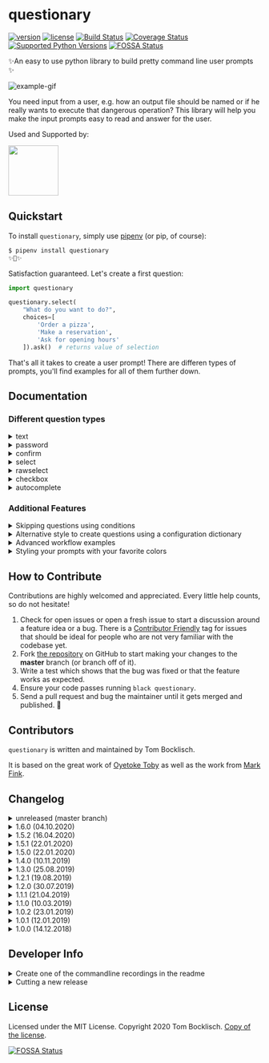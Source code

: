 # questionary

[![version](https://img.shields.io/pypi/v/questionary.svg)](https://pypi.org/project/questionary/)
[![license](https://img.shields.io/pypi/l/questionary.svg)](https://pypi.org/project/questionary/)
[![Build Status](https://travis-ci.com/tmbo/questionary.svg?branch=master)](https://travis-ci.com/tmbo/questionary)
[![Coverage Status](https://coveralls.io/repos/github/tmbo/questionary/badge.svg?branch=master)](https://coveralls.io/github/tmbo/questionary?branch=master)
[![Supported Python Versions](https://img.shields.io/pypi/pyversions/questionary.svg)](https://pypi.python.org/pypi/questionary)
[![FOSSA Status](https://app.fossa.io/api/projects/git%2Bgithub.com%2Ftmbo%2Fquestionary.svg?type=shield)](https://app.fossa.io/projects/git%2Bgithub.com%2Ftmbo%2Fquestionary?ref=badge_shield)

✨An easy to use python library to build pretty command line user prompts ✨

![example-gif](docs/images/example.gif)

You need input from a user, e.g. how an output file should be named or if he really wants to execute that dangerous operation? This library will help you make the input prompts easy to read and answer for the user.

Used and Supported by:

[<img src="https://rasa.com/static/686aee8071dd209f198d500b1164e350/4828e/rasa.png" width="100">](https://github.com/RasaHQ/rasa)

## Quickstart

To install `questionary`, simply use [pipenv](http://pipenv.org/) (or pip, of
course):

```bash
$ pipenv install questionary
✨🎂✨
```

Satisfaction guaranteed. Let's create a first question:

```python
import questionary

questionary.select(
    "What do you want to do?",
    choices=[
        'Order a pizza',
        'Make a reservation',
        'Ask for opening hours'
    ]).ask()  # returns value of selection
```

That's all it takes to create a user prompt! There are differen types of prompts, you'll find examples for all of them further down.

## Documentation

### Different question types

<details><summary>text</summary>

   A free text input for the user.

   ```python
   questionary.text("What's your first name").ask()
   ```
   ![example-gif](docs/images/text.gif)

</details>
<details><summary>password</summary>

   A free text input for the user where the input is not
   shown but replaced with `***`.

   ```python
   questionary.password("What's your secret?").ask()
   ```

   ![example-gif](docs/images/password.gif)

</details>
<details><summary>confirm</summary>

   A yes or no question. The user can either confirm or deny.

   ```python
   questionary.confirm("Are you amazed?").ask()
   ```

   ![example-gif](docs/images/confirm.gif)

</details>
<details><summary>select</summary>

   A list of items to select a choice from. The user can pick
   one option and confirm it.

   ```python
   questionary.select(
       "What do you want to do?",
       choices=[
           "Order a pizza",
           "Make a reservation",
           "Ask for opening hours"
       ]).ask()
   ```

   ![example-gif](docs/images/select.gif)

</details>
<details><summary>rawselect</summary>

   A list of items to select a choice from. The user can pick
   one option using shortcuts and confirm it.

   ```python
   questionary.rawselect(
       "What do you want to do?",
       choices=[
           "Order a pizza",
           "Make a reservation",
           "Ask for opening hours"
       ]).ask()
   ```

   ![example-gif](docs/images/rawselect.gif)

</details>

<details><summary>checkbox</summary>

   A list of items to select multiple choices from. The user can pick
   none, one or multiple options and confirm the selection.

   ```python
   questionary.checkbox(
       'Select toppings',
       choices=[
           "foo",
           "bar",
           "bazz"
       ]).ask()
   ```
   ![example-gif](docs/images/checkbox.gif)

</details>

<details><summary>autocomplete</summary>

   Text input with autocomplete help.

   ```python
   questionary.autocomplete(
       'Choose ant specie',
       choices=[
            'Camponotus pennsylvanicus',
            'Linepithema humile',
            'Eciton burchellii',
            "Atta colombica",
            'Polyergus lucidus',
            'Polyergus rufescens',
       ]).ask()
   ```
   ![example-gif](docs/images/autocomplete.gif)

</details>

### Additional Features
<details><summary>Skipping questions using conditions</summary>

Sometimes it is helpful to e.g. provide a command line flag to your app
to skip any prompts, to avoid the need for an if around any question you
can pass that flag when you create the question:

```python
DISABLED = True

response = questionary.confirm("Are you amazed?").skip_if(DISABLED, default=True).ask()
```

If the condition (in this case `DISABLED`) is `True`, the question will be
skipped and the default value gets returned, otherwise the user will be
prompted as usual and the default value will be ignored.
</details>

<details><summary>Alternative style to create questions using a configuration dictionary</summary>

Instead of creating questions using the python functions, you can also create them using a configuration dictionary.
```python
questions = [
    {
        'type': 'text',
        'name': 'phone',
        'message': "What's your phone number",
    },
    {
        'type': 'confirm',
        'message': 'Do you want to continue?',
        'name': 'continue',
        'default': True,
    }
]

answers = prompt(questions)
```

The returned `answers` will be a dict containing the responses, e.g. `{"phone": "0123123", "continue": False, ""}`. The questions will be prompted one after another and `prompt` will return once all of them are answered.

Each configuration dictionary needs to contain the following keys:

* `'type'` - The type of the question.
* `'name'` - The name of the question (will be used as key in the `answers` dictionary)
* `'message'` - Message that will be shown to the user

Optional Keys:

* `'qmark'` - Question mark to use - defaults to `?`.
* `'default'` - Preselected value.
* `'choices'` - List of choices (applies when `'type': 'select'`) or function returning a list of choices.
* `'when'` - Function checking if this question should be shown or skipped (same functionality than `.skip_if()`).
* `'validate'` - Function or Validator Class performing validation (will be performed in real time as users type).
* `filter` - Receive the user input and return the filtered value to be used inside the program. 

</details>

<details><summary>Advanced workflow examples</summary>
Questionary allows creating quite complex workflows when combining all of the above concepts.

``` python
from questionary import Separator, prompt
questions = [
    {
        'type': 'confirm',
        'name': 'conditional_step',
        'message': 'Would you like the next question?',
        'default': True,
    },
    {
        'type': 'text',
        'name': 'next_question',
        'message': 'Name this library?',
        # Validate if the first question was answered with yes or no
        'when': lambda x: x['conditional_step'],
        # Only accept questionary as answer
        'validate': lambda val: val == 'questionary'
    },
    {
        'type': 'select',
        'name': 'second_question',
        'message': 'Select item',
        'choices': [
            'item1',
            'item2',
            Separator(),
            'other',
        ],
    },
    {
        'type': 'text',
        'name': 'second_question',
        'message': 'Insert free text',
        'when': lambda x: x['second_question'] == 'other'
    },
]
prompt(questions)
```

The above workflow will show to the user as follows:
1. Yes/No question `Would you like the next question?`.
2. `Name this library?` - only shown when the first question is answered with yes
3. A question to select an item from a list.
4. Free text inpt if `'other'` is selected in step 3.

Depending on the route the user took, the result will look as follows:

``` python
{ 
    'conditional_step': False,
    'second_question': 'Testinput'   # Free form text
}
```
``` python
{ 
    'conditional_step': True,
    'next_question': 'questionary',
    'second_question': 'Testinput'   # Free form text
}
```

You can test this workflow yourself by running the [advanced_workflow.py example](https://github.com/tmbo/questionary/blob/master/examples/advanced_workflow.py).

</details>

<details><summary>Styling your prompts with your favorite colors</summary>

You can customize all the colors used for the prompts. Every part of the prompt has an identifier, which you can use to style it. Let's create our own custom style:
```python
from prompt_toolkit.styles import Style

custom_style_fancy = Style([
    ('qmark', 'fg:#673ab7 bold'),       # token in front of the question
    ('question', 'bold'),               # question text
    ('answer', 'fg:#f44336 bold'),      # submitted answer text behind the question
    ('pointer', 'fg:#673ab7 bold'),     # pointer used in select and checkbox prompts
    ('highlighted', 'fg:#673ab7 bold'), # pointed-at choice in select and checkbox prompts
    ('selected', 'fg:#cc5454'),         # style for a selected item of a checkbox
    ('separator', 'fg:#cc5454'),        # separator in lists
    ('instruction', ''),                # user instructions for select, rawselect, checkbox
    ('text', ''),                       # plain text
    ('disabled', 'fg:#858585 italic')   # disabled choices for select and checkbox prompts
])
```

To use our custom style, we need to pass it to the question type:
```python
questionary.text("What's your phone number", style=custom_style_fancy).ask()
```

It is also possible to use a list of token tuples as a `Choice` title. This
example assumes there is a style token named `bold` in the custom style you are
using:
```python
Choice(
    title=[
        ('class:text', 'plain text '),
        ('class:bold', 'bold text')
    ]
)
```
As you can see it is possible to use custom style tokens for this purpose as
well. Note that Choices with token tuple titles will not be styled by the
`selected` or `highlighted` tokens. If not provided, the `value` of the Choice
will be the text concatenated (`'plain text bold text'` in the above example).
</details>

## How to Contribute

Contributions are highly welcomed and appreciated. Every little help counts, 
so do not hesitate!

1.  Check for open issues or open a fresh issue to start a discussion
    around a feature idea or a bug. There is a [Contributor
    Friendly](https://github.com/tmbo/questionary/issues?direction=desc&labels=good+first+issue&page=1&sort=updated&state=open)
    tag for issues that should be ideal for people who are not very
    familiar with the codebase yet.
2.  Fork [the repository](https://github.com/tmbo/questionary) on
    GitHub to start making your changes to the **master** branch (or
    branch off of it).
3.  Write a test which shows that the bug was fixed or that the feature
    works as expected.
4.  Ensure your code passes running `black questionary`.
5.  Send a pull request and bug the maintainer until it gets merged and
    published. 🙂

## Contributors

`questionary` is written and maintained by Tom Bocklisch.

It is based on the great work of [Oyetoke Toby](https://github.com/CITGuru/PyInquirer) 
as well as the work from [Mark Fink](https://github.com/finklabs/whaaaaat).

## Changelog

<details><summary>unreleased (master branch)</summary>

</details>

<details><summary>1.6.0 (04.10.2020)</summary>

* Updated black code style formatting and fixed version.
* Fixed colour of answer for some prompts.
* Added `py.typed` marker file.
* Documented multiline input for devs and users and added tests.
* Accept style tuples in `title` argument annotation of `Choice`.
* Added `default` for select and `initial_choice` for checkbox prompts.
* Removed check for choices if completer is present.

</details>

<details><summary>1.5.2 (16.04.2020)</summary>

Bug fix release.

* Added `.ask_async` support for forms.
</details>

<details><summary>1.5.1 (22.01.2020)</summary>

Bug fix release.

* Fixed `.ask_async` for questions on `prompt_toolkit==2.*`. Added tests for it.
</details>

<details><summary>1.5.0 (22.01.2020)</summary>

Feature release.

* Added support for prompt_toolkit 3
* All tests will be run against prompt_toolkit 2 and 3
* Removed support for python 3.5 (prompt_toolkit 3 does not support that anymore)
</details>

<details><summary>1.4.0 (10.11.2019)</summary>

Feature release.

* Added additional question type `autocomplete`
* Allow pointer and highlight in select question type
</details>

<details><summary>1.3.0 (25.08.2019)</summary>

Feature release.

* Add additional options to style checkboxes and select prompts https://github.com/tmbo/questionary/pull/14

</details>

<details><summary>1.2.1 (19.08.2019)</summary>

Bug fix release.

* Fixed compatibility with python 3.5.2 by removing `Type` annotation (this time for real)
</details>

<details><summary>1.2.0 (30.07.2019)</summary>

Feature release.

* Allow a user to pass in a validator as an instance https://github.com/tmbo/questionary/pull/10

</details>

<details><summary>1.1.1 (21.04.2019)</summary>

Bug fix release.

* Fixed compatibility with python 3.5.2 by removing `Type` annotation

</details>

<details><summary>1.1.0 (10.03.2019)</summary>

Feature release.

* Added `skip_if` to questions to allow skipping questions using a flag


</details>

<details><summary>1.0.2 (23.01.2019)</summary>

Bug fix release.

* Fixed odd behaviour if select is created without providing any choices
  instead, we will raise a `ValueError` now. ([#6](https://github.com/tmbo/questionary/pull/6))


</details>

<details><summary>1.0.1 (12.01.2019)</summary>

Bug fix release, adding some convenience shortcuts.

* Added shortcut keys `j` (move down^ the list) and `k` (move up) to
  the prompts `select` and `checkbox` (fixes [#2](https://github.com/tmbo/questionary/issues/2))
* Fixed unclosed file handle in `setup.py`
* Fixed unnecessary empty lines moving selections to far down (fixes [#3](https://github.com/tmbo/questionary/issues/3))

</details>

<details><summary>1.0.0 (14.12.2018)</summary>

Initial public release of the library

* Added python interface
* Added dict style question creation
* Improved the documentation
* More tests and automatic travis test execution
</details>

## Developer Info

<details>
<summary>Create one of the commandline recordings in the readme</summary>

0. Install `brew install asciinema` and `npm install --global asciicast2gif`
1. Run `asciinema rec`
2. Do the thing
3. Convert to giv `asciicast2gif -h 7 -w 120 -s 2 <recoding> output.gif`

</details>

<details>
<summary>Cutting a new release</summary>

0. Update the version number in `questionary/version.py`
1. Add a new section for the release in the changelog in this readme
2. commit this changes
3. git tag the commit with the release version 

Travis will build and push the updated library to pypi.

</details>

## License
Licensed under the MIT License. Copyright 2020 Tom Bocklisch. [Copy of the license](LICENSE).


[![FOSSA Status](https://app.fossa.io/api/projects/git%2Bgithub.com%2Ftmbo%2Fquestionary.svg?type=large)](https://app.fossa.io/projects/git%2Bgithub.com%2Ftmbo%2Fquestionary?ref=badge_large)
